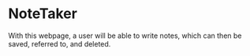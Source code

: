 # NoteTaker
With this webpage, a user will be able to write notes, which can then be saved, referred to, and deleted. 
